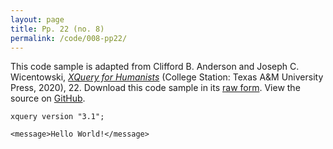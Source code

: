 ```yaml
---
layout: page
title: Pp. 22 (no. 8)
permalink: /code/008-pp22/
---
```


This code sample is adapted from Clifford B. Anderson and Joseph C. Wicentowski, 
[_XQuery for Humanists_](/) (College Station: Texas A&M University Press, 2020), 22. 
Download this code sample in its [raw form](/code/008-pp22/008-pp22.xq).
View the source on [GitHub](https://github.com/coding4humanists/xquery4humanists/blob/master/code/008-pp22/008-pp22.xq).

```xquery
xquery version "3.1";

<message>Hello World!</message>
```  

